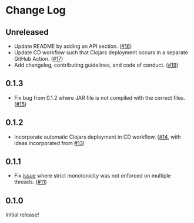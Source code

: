 # Change Log

## Unreleased

- Update README by adding an API section. ([#16](https://github.com/yetanalytics/colossal-squuid/pull/16))
- Update CD workflow such that Clojars deployment occurs in a separate GitHub Action. ([#17](https://github.com/yetanalytics/colossal-squuid/pull/17))
- Add changelog, contributing guidelines, and code of conduct. ([#19](https://github.com/yetanalytics/colossal-squuid/pull/19))

## 0.1.3

- Fix bug from 0.1.2 where JAR file is not compiled with the correct files. ([#15](https://github.com/yetanalytics/colossal-squuid/pull/15))

## 0.1.2

- Incorporate automatic Clojars deployment in CD workflow. ([#14](https://github.com/yetanalytics/colossal-squuid/pull/14), with ideas incorporated from [#13](https://github.com/yetanalytics/colossal-squuid/pull/13))

## 0.1.1

- Fix [issue](https://github.com/yetanalytics/colossal-squuid/issues/10) where strict monotonicity was not enforced on multiple threads. ([#11](https://github.com/yetanalytics/colossal-squuid/pull/11))

## 0.1.0

Initial release!
